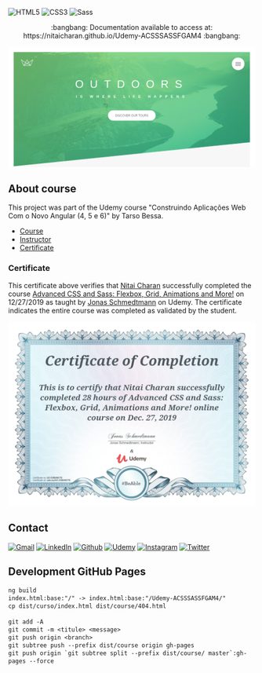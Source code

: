 <!-- PROJECT SHIELDS -->

![HTML5][html5-shield]
![CSS3][css3-shield]
![Sass][sass-shield]

<p align="center">:bangbang: Documentation available to access at: https://nitaicharan.github.io/Udemy-ACSSSASSFGAM4 :bangbang:</p>

<!--[![](Udemy-ACSSSASSFGAM4.png)](https://nitaicharan.github.io/Udemy-ACSSSASSFGAM4/)-->
<a href="https://nitaicharan.github.io/Udemy-ACSSSASSFGAM4">
  <p align="center">
    <img src="PREVIEW.png">
  </p>
</a>

## About course

This project was part of the Udemy course "Construindo Aplicações Web Com o Novo Angular (4, 5 e 6)" by Tarso Bessa.

- [Course][course-url]
- [Instructor][instructor-url]
- [Certificate][certificate-url]

### Certificate

This certificate above verifies that [Nitai Charan][udemy-url] successfully completed the course [Advanced CSS and Sass: Flexbox, Grid, Animations and More!][course-url] on 12/27/2019 as taught by [Jonas Schmedtmann][instructor-url] on Udemy. The certificate indicates the entire course was completed as validated by the student.

<p align="center">
  <img src="CERTIFICATE.jpg">
</p>

## Contact

[![Gmail][gmail-shield]][gmail-url]
[![LinkedIn][linkedin-shield]][linkedin-url]
[![Github][github-shield]][github-url]
[![Udemy][udemy-shield]][udemy-url]
[![Instagram][instagram-shield]][instagram-url]
[![Twitter][twitter-shield]][twitter-url]

## Development GitHub Pages

```
ng build
index.html:base:"/" -> index.html:base:"/Udemy-ACSSSASSFGAM4/"
cp dist/curso/index.html dist/course/404.html

git add -A
git commit -m <titule> <message>
git push origin <branch>
git subtree push --prefix dist/course origin gh-pages
git push origin `git subtree split --prefix dist/course/ master`:gh-pages --force
```

<!-- MARKDOWN LINKS & IMAGES -->
<!-- https://www.markdownguide.org/basic-syntax/#reference-style-links -->

<!-- ALIES README -->

[course-url]: https://www.udemy.com/course/advanced-css-and-sass/
[instructor-url]: https://udemy.com/user/jonasschmedtmann/
[certificate-url]: https://ude.my/UC-C0BXNCTE

<!-- CONTACT SHIELDS -->

[linkedin-shield]: https://img.shields.io/badge/-LinkedIn-white.svg?logo=linkedin&colorB=0077B5&logoColor=white
[linkedin-url]: https://linkedin.com/in/nitaicharan/
[gmail-shield]: https://img.shields.io/badge/-Gmail-black.svg?logo=gmail&colorB=D14836&logoColor=white
[gmail-url]: mailto:niaicharan@gmail.com?subject=It%20comes%20from%20Github%20profile
[github-shield]: https://img.shields.io/badge/-Github-black.svg?logo=github&colorB=181717&logoColor=white
[github-url]: https://github.com/nitaicharan
[instagram-shield]: https://img.shields.io/badge/-Instagram-black.svg?logo=instagram&colorB=EC5252&logoColor=white
[instagram-url]: https://instagram.com/nitaicharan/?hl=pt-br
[twitter-shield]: https://img.shields.io/badge/-Twitter-black.svg?logo=twitter&colorB=1DA1F2&logoColor=white
[twitter-url]: https://twitter.com/nitaicharan1
[facebook-shield]: https://img.shields.io/badge/-Facebook-black.svg?logo=facebook&colorB=4172B8&logoColor=white
[facebook-url]: https://facebook.com/NitaiCharan1
[udemy-shield]: https://img.shields.io/badge/-Udemy-black.svg?logo=udemy&colorB=EC5252&logoColor=white
[udemy-url]: https://udemy.com/user/nitai-charan/
[hackerrank-shield]: https://img.shields.io/badge/-HackerRank-white.svg?logo=hackerrank&colorB=2EC866&logoColor=white
[hackerrank-url]: https://hackerrank.com/nitaicharan

<!-- PROJECT SHIELDS -->

[html5-shield]: https://img.shields.io/badge/-HTML5-black.svg?logo=html5&colorB=E34F26&logoColor=white
[css3-shield]: https://img.shields.io/badge/-CSS3-black.svg?logo=css3&colorB=1572B6&logoColor=white
[sass-shield]: https://img.shields.io/badge/-SASS-black.svg?logo=sass&colorB=CC6699&logoColor=white
[angular-shield]: https://img.shields.io/badge/-Angular-black.svg?logo=angular&colorB=DD0031&logoColor=white
[java-shield]: https://img.shields.io/badge/-Java-black.svg?logoColor=white&logo=java&&colorB=007396
[javascript-shield]: https://img.shields.io/badge/-JavaScript-black.svg?logoColor=white&logo=javascript&&colorB=F7DF1E
[typescript-shield]: https://img.shields.io/badge/-TypeScript-black.svg?logoColor=white&logo=typescript&&colorB=007ACC
[react-shield]: https://img.shields.io/badge/-React-black.svg?logoColor=white&logo=react&colorB=61DAFB
[jquery-shield]: https://img.shields.io/badge/-jQuery-white.svg?logo=jquery&colorB=0769AD&logoColor=white
[spring-shield]: https://img.shields.io/badge/-Spring-white.svg?logo=spring&colorB=6DB33F&logoColor=white
[flutter-shield]: https://img.shields.io/badge/-Flutter-white.svg?logo=flutter&logoColor=white&colorB=02569B
[android-shield]: https://img.shields.io/badge/-Android-white.svg?logo=android&logoColor=white&colorB=3DDC84
[apple-shield]: https://img.shields.io/badge/-Apple-white.svg?logo=apple&logoColor=white&colorB=999999
[bootstrap-shield]:https://img.shields.io/badge/-Bootstrap-white.svg?logo=bootstrap&logoColor=white&colorB=563D7C
[react-shield]:https://img.shields.io/badge/-React-white.svg?logo=react&logoColor=white&colorB=61DAFB